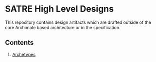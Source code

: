 # SATRE High Level Designs

This repository contains design artifacts which are drafted outside of the core Archimate based architecture or in the specification.

## Contents

1. [Archetypes](./Docs/TRE_Architypes.md)